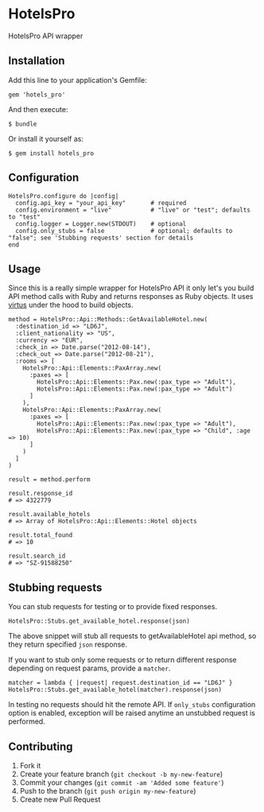 # HotelsPro

HotelsPro API wrapper

## Installation

Add this line to your application's Gemfile:

    gem 'hotels_pro'

And then execute:

    $ bundle

Or install it yourself as:

    $ gem install hotels_pro

## Configuration

    HotelsPro.configure do |config|
      config.api_key = "your_api_key"       # required
      config.environment = "live"           # "live" or "test"; defaults to "test"
      config.logger = Logger.new(STDOUT)    # optional
      config.only_stubs = false             # optional; defaults to "false"; see 'Stubbing requests' section for details
    end

## Usage

Since this is a really simple wrapper for HotelsPro API it only let's you build API method calls with Ruby and returns responses as Ruby objects. It uses [virtus](https://github.com/solnic/virtus) under the hood to build objects.

    method = HotelsPro::Api::Methods::GetAvailableHotel.new(
      :destination_id => "LD6J",
      :client_nationality => "US",
      :currency => "EUR",
      :check_in => Date.parse("2012-08-14"),
      :check_out => Date.parse("2012-08-21"),
      :rooms => [
        HotelsPro::Api::Elements::PaxArray.new(
          :paxes => [
            HotelsPro::Api::Elements::Pax.new(:pax_type => "Adult"),
            HotelsPro::Api::Elements::Pax.new(:pax_type => "Adult")
          ]
        ),
        HotelsPro::Api::Elements::PaxArray.new(
          :paxes => [
            HotelsPro::Api::Elements::Pax.new(:pax_type => "Adult"),
            HotelsPro::Api::Elements::Pax.new(:pax_type => "Child", :age => 10)
          ]
        )
      ]
    )

    result = method.perform

    result.response_id
    # => 4322779

    result.available_hotels
    # => Array of HotelsPro::Api::Elements::Hotel objects

    result.total_found
    # => 10

    result.search_id
    # => "SZ-91588250"

## Stubbing requests

You can stub requests for testing or to provide fixed responses.

    HotelsPro::Stubs.get_available_hotel.response(json)

The above snippet will stub all requests to getAvailableHotel api method, so they return specified `json` response.

If you want to stub only some requests or to return different response depending on request params, provide a `matcher`.

    matcher = lambda { |request| request.destination_id == "LD6J" }
    HotelsPro::Stubs.get_available_hotel(matcher).response(json)

In testing no requests should hit the remote API. If `only_stubs` configuration option is enabled, exception will be raised anytime an unstubbed request is performed.

## Contributing

1. Fork it
2. Create your feature branch (`git checkout -b my-new-feature`)
3. Commit your changes (`git commit -am 'Added some feature'`)
4. Push to the branch (`git push origin my-new-feature`)
5. Create new Pull Request

